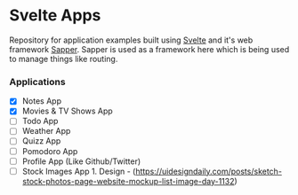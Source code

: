# Svelte Apps

Repository for application examples built using [Svelte](https://svelte.dev) and it's web framework [Sapper](https://sapper.svelte.dev). Sapper is used as a framework here which is being used to manage things like routing.

### Applications

- [x] Notes App
- [x] Movies & TV Shows App
- [ ] Todo App
- [ ] Weather App
- [ ] Quizz App
- [ ] Pomodoro App
- [ ] Profile App (Like Github/Twitter)
- [ ] Stock Images App
      1. Design - (https://uidesigndaily.com/posts/sketch-stock-photos-page-website-mockup-list-image-day-1132)
